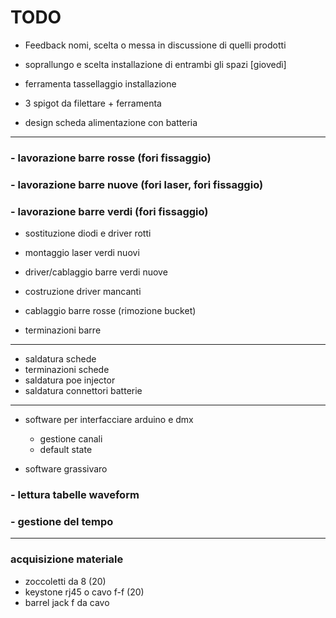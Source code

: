 #   TODO

- Feedback nomi, scelta o messa in discussione di quelli prodotti

- soprallungo e scelta installazione di entrambi gli spazi [giovedì]

- ferramenta tassellaggio installazione

- 3 spigot da filettare + ferramenta

- design scheda alimentazione con batteria

-------------------------------------------------------------------

### - lavorazione barre rosse (fori fissaggio)
### - lavorazione barre nuove (fori laser, fori fissaggio)
### - lavorazione barre verdi (fori fissaggio)

- sostituzione diodi e driver rotti
- montaggio laser verdi nuovi
- driver/cablaggio barre verdi nuove
- costruzione driver mancanti

- cablaggio barre rosse (rimozione bucket)
- terminazioni barre

-------------------------------------------------------------------

- saldatura schede
- terminazioni schede
- saldatura poe injector
- saldatura connettori batterie

-------------------------------------------------------------------

- software per interfacciare arduino e dmx
    - gestione canali
    - default state

- software grassivaro

###    - lettura tabelle waveform
###    - gestione del tempo

-------------------------------------------------------------------

###  acquisizione materiale
- zoccoletti da 8 (20)
- keystone rj45  o cavo f-f (20)
- barrel jack f da cavo
